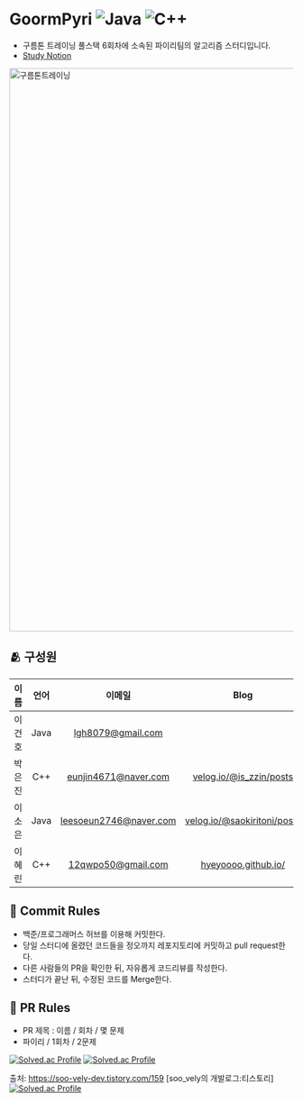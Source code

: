 # GoormPyri ![Java](https://img.shields.io/badge/java-%23ED8B00.svg?style=for-the-badge&logo=openjdk&logoColor=white) ![C++](https://img.shields.io/badge/c++-%2300599C.svg?style=for-the-badge&logo=c%2B%2B&logoColor=white)

* 구름톤 트레이닝 풀스택 6회차에 소속된 파이리팀의 알고리즘 스터디입니다. 
* [Study Notion](https://www.notion.so/70eb9ef5d3f5411c9dc0b1349dbb2fe2)

<img width="1000" alt="구름톤트레이닝" src="https://github.com/GoormPyri/GoormPyri/assets/144209738/943bfe69-6b8e-4f2e-b446-4597adee5960">

## 🫂 구성원
|이름|언어|이메일|Blog|Github|
|:---:|:---:|:---:|:---:|:---:|
|이건호|Java|lgh8079@gmail.com||[github.com/geonho96](https://github.com/geonho96)|
|박은진|C++|eunjin4671@naver.com|[velog.io/@is_zzin/posts](https://velog.io/@is_zzin/posts)|[github.com/potatoj1n](https://github.com/potatoj1n)|
|이소은|Java|leesoeun2746@naver.com|[velog.io/@saokiritoni/posts](https://velog.io/@saokiritoni/posts)|[github.com/saokiritoni](https://github.com/saokiritoni)|
|이혜린|C++|12qwpo50@gmail.com|[hyeyoooo.github.io/](https://hyeyoooo.github.io/)|[github.com/hyeyoooo](https://github.com/hyeyoooo)|

## 📍 Commit Rules
* 백준/프로그래머스 허브를 이용해 커밋한다. 
* 당일 스터디에 올렸던 코드들을 정오까지 레포지토리에 커밋하고 pull request한다.
* 다른 사람들의 PR을 확인한 뒤, 자유롭게 코드리뷰를 작성한다. 
* 스터디가 끝난 뒤, 수정된 코드를 Merge한다.

## 📍 PR Rules
* PR 제목 : 이름 / 회차 / 몇 문제
* 파이리 / 1회차 / 2문제


[![Solved.ac Profile](http://mazassumnida.wtf/api/v2/generate_badge?boj=leesoeun2746)](https://solved.ac/leesoeun2746/)
[![Solved.ac Profile](http://mazassumnida.wtf/api/v2/generate_badge?boj=eunjin4671)](https://solved.ac/eunjin4671/)

출처: https://soo-vely-dev.tistory.com/159 [soo_vely의 개발로그:티스토리]
[![Solved.ac Profile](http://mazassumnida.wtf/api/v2/generate_badge?boj=lgh8079)](https://solved.ac/lgh8079/)
